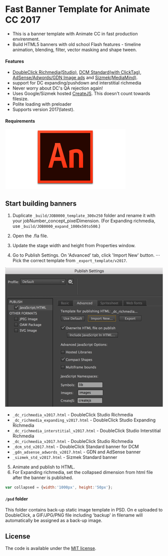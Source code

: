 Fast Banner Template for Animate CC 2017
=======================



* This is a banner template with Animate CC in fast production envirenment.
* Build HTML5 banners with old school Flash features - timeline animation, blending, filter, vector masking and shape tween.

#### Features

* [DoubleClick Richmedia(Studio)](https://support.google.com/richmedia/answer/2672545), [DCM Standard(with ClickTag)](https://support.google.com/richmedia/answer/6279525?hl=en), [AdSense/Adwords/GDN Image ads](https://support.google.com/adwordspolicy/answer/176108?hl=en-AU) and [Sizmek(MediaMind)](https://www.sizmek.com/html5-guides/).
* support for DC expanding/pushdown and interstitial richmedia
* Never worry about DC's QA rejection again!
* Uses Google/Sizmek hosted [CreateJS](http://www.createjs.com/). This doesn't count towards filesize.
* Polite loading with preloader
* Supports version 2017(latest).


#### Requirements

[![Adobe Animate CC](etc/animatecc.png)](http://www.adobe.com/au/products/animate.html)


Start building banners
---------------------------------------
1. Duplicate `_build/JOB0000_template_300x250` folder and rename it with your jobNumber_concept_pixelDimension. (For Expanding richmedia, use `_build/JOB0000_expand_1000x50to500`.)

2. Open the .fla file.
3. Update the stage width and height from Properties window.
4. Go to Publish Settings. On 'Advanced' tab, click 'Import New' button.
⋅⋅⋅ Pick the correct template from `_export_template/v2017`.


![Animate CC](etc/animatecc_publish.png)

* `_dc_richmedia_v2017.html` - DoubleClick Studio Richmedia
* `_dc_richmedia_expanding_v2017.html` - DoubleClick Studio Expanding Richmedia
* `_dc_richmedia_interstitial_v2017.html` - DoubleClick Studio Interstitial Richmedia
* `_dc_richmedia_v2017.html` - DoubleClick Studio Richmedia
* `_dcm_std_v2017.html` - DoubleClick Standard banner for DCM
* `_gdn_adsense_adwords_v2017.html` - GDN and AdSense banner
* `_sizmek_std_v2017.html` - Sizmek Standard banner

5. Animate and publish to HTML.
6. For Expanding richmedia, set the collapsed dimension from html file after the banner is published. 

```javascript
var collapsed = {width:'1000px', height:'50px'};
```

#### `/psd` folder
This folder contains back-up static image template in PSD. 
On e uploaded to DoubleClick, a GIF/JPG/PNG file including 'backup' in filename will automatically be assigned as a back-up image.


License
---------------------------------------

The code is available under the [MIT license](LICENSE.md).
